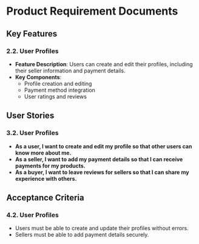 # Product Requirement Documents #

## Key Features ##
### 2.2. User Profiles

- **Feature Description**: Users can create and edit their profiles, including their seller information and payment details.
- **Key Components**:
    - Profile creation and editing
    - Payment method integration
    - User ratings and reviews

## User Stories ##
### 3.2. User Profiles

- **As a user, I want to create and edit my profile so that other users can know more about me.**
- **As a seller, I want to add my payment details so that I can receive payments for my products.**
- **As a buyer, I want to leave reviews for sellers so that I can share my experience with others.**

## Acceptance Criteria ##
### 4.2. User Profiles

- Users must be able to create and update their profiles without errors.
- Sellers must be able to add payment details securely.